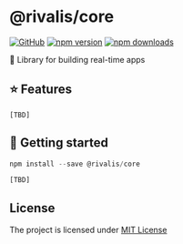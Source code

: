 # @rivalis/core

[![GitHub](https://img.shields.io/github/license/kalevski/rivalis?style=for-the-badge)](https://github.com/kalevski/rivalis/blob/main/LICENSE)
[![npm version](https://img.shields.io/npm/v/@rivalis/core?color=teal&label=VERSION&style=for-the-badge)](https://www.npmjs.com/package/@rivalis/core)
[![npm downloads](https://img.shields.io/npm/dw/@rivalis/core?label=downloads&style=for-the-badge)](https://www.npmjs.com/package/@rivalis/core)

🔗 Library for building real-time apps

## ⭐ Features
```
[TBD]
```

## 🚀 Getting started

```js
npm install --save @rivalis/core
```
```
[TBD]
```

## License
The project is licensed under [MIT License](https://github.com/kalevski/rivalis/blob/main/LICENSE)
